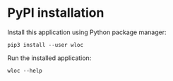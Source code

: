# PyPI installation

Install this application using Python package manager:
```
pip3 install --user wloc
```

Run the installed application:
```
wloc --help
```
